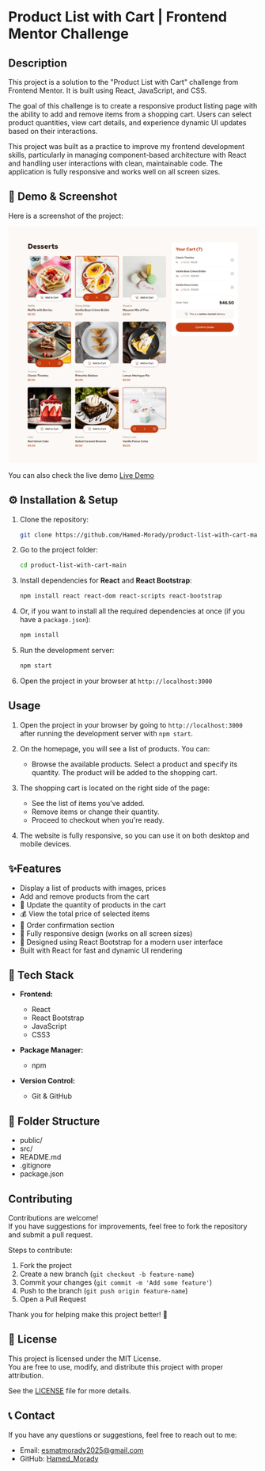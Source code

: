 # Product List with Cart | Frontend Mentor Challenge
## Description 
This project is a solution to the "Product List with Cart" challenge from Frontend Mentor. It is built using React, JavaScript, and CSS.

The goal of this challenge is to create a responsive product listing page with the ability to add and remove items from a shopping cart. Users can select product quantities, view cart details, and experience dynamic UI updates based on their interactions.

This project was built as a practice to improve my frontend development skills, particularly in managing component-based architecture with React and handling user interactions with clean, maintainable code. The application is fully responsive and works well on all screen sizes.

## 📱 Demo & Screenshot

Here is a screenshot of the project:

![App Screenshot](public/images/desktop-design-selected.jpg)

You can also check the live demo [Live Demo](https://your-demo-link.com)

## ⚙️ Installation & Setup

1. Clone the repository:
    ```bash
    git clone https://github.com/Hamed-Morady/product-list-with-cart-main.git
    ```

2. Go to the project folder:
    ```bash
    cd product-list-with-cart-main
    ```

3. Install dependencies for **React** and **React Bootstrap**:
    ```bash
    npm install react react-dom react-scripts react-bootstrap
    ```

4. Or, if you want to install all the required dependencies at once (if you have a `package.json`):
    ```bash
    npm install
    ```

5. Run the development server:
    ```bash
    npm start
    ```

6. Open the project in your browser at `http://localhost:3000`

##  Usage

1. Open the project in your browser by going to `http://localhost:3000` after running the development server with `npm start`.

2. On the homepage, you will see a list of products. You can:
    - Browse the available products.
    Select a product and specify its quantity. The product will be added to the shopping cart.

3. The shopping cart is located on the right side of the page:
    - See the list of items you've added.
    - Remove items or change their quantity.
    - Proceed to checkout when you're ready.

4. The website is fully responsive, so you can use it on both desktop and mobile devices.


## ✨Features

-  Display a list of products with images, prices
- Add and remove products from the cart
- 🔄 Update the quantity of products in the cart
- 💰 View the total price of selected items
- 🧾 Order confirmation section
- 📱 Fully responsive design (works on all screen sizes)
- 🎨 Designed using React Bootstrap for a modern user interface
- Built with React for fast and dynamic UI rendering

## 🧰 Tech Stack

- **Frontend:**
  - React
  - React Bootstrap
  - JavaScript
  - CSS3

- **Package Manager:**
  - npm

- **Version Control:**
  - Git & GitHub

## 📁 Folder Structure
- public/
- src/
- README.md
- .gitignore
- package.json

##  Contributing

Contributions are welcome!  
If you have suggestions for improvements, feel free to fork the repository and submit a pull request.

Steps to contribute:
1. Fork the project
2. Create a new branch (`git checkout -b feature-name`)
3. Commit your changes (`git commit -m 'Add some feature'`)
4. Push to the branch (`git push origin feature-name`)
5. Open a Pull Request

Thank you for helping make this project better! 🌟

## 📄 License

This project is licensed under the MIT License.  
You are free to use, modify, and distribute this project with proper attribution.

See the [LICENSE](/LICENSE) file for more details.

## 📞 Contact

If you have any questions or suggestions, feel free to reach out to me:

- Email: [esmatmorady2025@gmail.com](mailto:esmatmorady2025@gmail.com)
- GitHub: [Hamed_Morady](https://github.com/Hamed_Morady)

